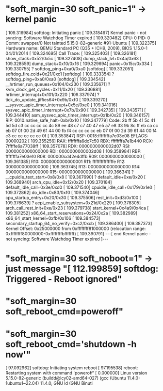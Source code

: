 # "soft_margin=30 soft_panic=1" -> kernel panic

[  109.316984] softdog: Initiating panic
[  109.318467] Kernel panic - not syncing: Software Watchdog Timer expired
[  109.320482] CPU: 0 PID: 0 Comm: swapper/0 Not tainted 5.15.0-82-generic #91-Ubuntu
[  109.322375] Hardware name: QEMU Standard PC (Q35 + ICH9, 2009), BIOS 1.15.0-1 04/01/2014
[  109.324695] Call Trace:
[  109.325403]  <IRQ>
[  109.326181]  show_stack+0x52/0x5c
[  109.327408]  dump_stack_lvl+0x4a/0x63
[  109.328559]  dump_stack+0x10/0x16
[  109.329694]  panic+0x15c/0x334
[  109.330755]  ? softdog_ping+0xa0/0xa0 [softdog]
[  109.332051]  softdog_fire.cold+0x21/0xc1 [softdog]
[  109.333354]  ? softdog_ping+0xa0/0xa0 [softdog]
[  109.334542]  __hrtimer_run_queues+0x104/0x230
[  109.335671]  ? kvm_clock_get_cycles+0x11/0x20
[  109.336881]  hrtimer_interrupt+0x101/0x220
[  109.337974]  ? tick_do_update_jiffies64+0x9b/0xf0
[  109.339270]  __sysvec_apic_timer_interrupt+0x5e/0xe0
[  109.341016]  sysvec_apic_timer_interrupt+0x7b/0x90
[  109.342735]  </IRQ>
[  109.343571]  <TASK>
[  109.344410]  asm_sysvec_apic_timer_interrupt+0x1b/0x20
[  109.346157] RIP: 0010:native_safe_halt+0xb/0x10
[  109.347779] Code: 2b ff 5b 41 5c 41 5d 5d c3 cc cc cc cc 4c 89 ee 48 c7 c7 40 47 e5 a7 e8 33 9b 8c ff eb ca cc eb 07 0f 00 2d 49 61 44 00 fb f4 <c3> cc cc cc cc eb 07 0f 00 2d 39 61 44 00 f4 c3 cc cc cc cc cc 0f
[  109.353847] RSP: 0018:ffffffffa7e03e08 EFLAGS: 00000202
[  109.355256] RAX: ffffffffa6dc7c50 RBX: ffffffffa7e1b440 RCX: 7fffffe6a77038ff
[  109.357078] RDX: 0000000000002d07 RSI: 0000000000000000 RDI: 0000000000002d08
[  109.358984] RBP: ffffffffa7e03e10 R08: 000000cd42e4dffb R09: 0000000000000000
[  109.361385] R10: 0000000000000001 R11: fffffffffffffffe R12: 0000000000000000
[  109.363745] R13: 0000000000000000 R14: 0000000000000000 R15: 0000000000000000
[  109.366341]  ? __cpuidle_text_start+0x8/0x8
[  109.367690]  ? default_idle+0xe/0x20
[  109.368940]  arch_cpu_idle+0x12/0x20
[  109.370184]  default_idle_call+0x3e/0xd0
[  109.371540]  cpuidle_idle_call+0x179/0x1e0
[  109.372862]  do_idle+0x83/0xf0
[  109.374046]  cpu_startup_entry+0x20/0x30
[  109.375506]  rest_init+0xd3/0x100
[  109.376639]  ? acpi_enable_subsystem+0x21d/0x229
[  109.378305]  arch_call_rest_init+0xe/0x23
[  109.379738]  start_kernel+0x4a9/0x4ca
[  109.381252]  x86_64_start_reservations+0x24/0x2a
[  109.382989]  x86_64_start_kernel+0xfb/0x106
[  109.384573]  secondary_startup_64_no_verify+0xc2/0xcb
[  109.386400]  </TASK>
[  109.387373] Kernel Offset: 0x25000000 from 0xffffffff81000000 (relocation range: 0xffffffff80000000-0xffffffffbfffffff)
[  109.390791] ---[ end Kernel panic - not syncing: Software Watchdog Timer expired ]---

# "soft_margin=30 soft_noboot=1" -> just message "[  112.199859] softdog: Triggered - Reboot ignored"

# "soft_margin=30 soft_reboot_cmd=poweroff"
# "soft_margin=30 soft_reboot_cmd='shutdown -h now'"

[   97.092962] softdog: Initiating system reboot
[   97.195538] reboot: Restarting system with command 'poweroff'
[    0.000000] Linux version 5.15.0-82-generic (buildd@lcy02-amd64-027) (gcc (Ubuntu 11.4.0-1ubuntu1~22.04) 11.4.0, GNU ld (GNU Binuti
